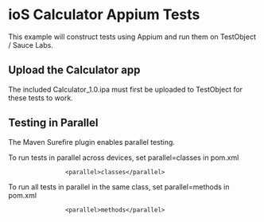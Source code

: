 ioS Calculator Appium Tests
===========================

This example will construct tests using Appium and run them on TestObject / Sauce Labs.


Upload the Calculator app
---

The included Calculator_1.0.ipa must first be uploaded to TestObject for these tests to work.


Testing in Parallel
---

The Maven Surefire plugin enables parallel testing.

To run tests in parallel across devices, set parallel=classes in pom.xml

                    <parallel>classes</parallel>

To run all tests in parallel in the same class, set parallel=methods in pom.xml

                    <parallel>methods</parallel>
